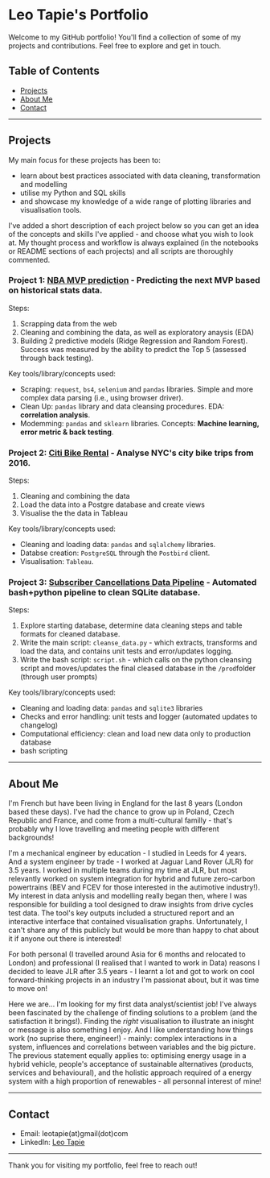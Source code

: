 # Leo Tapie's Portfolio

Welcome to my GitHub portfolio! You'll find a collection of some of my projects and contributions. Feel free to explore and get in touch.

## Table of Contents

- [Projects](#projects)
- [About Me](#about-me)
- [Contact](#contact)

---

## Projects

My main focus for these projects has been to:
- learn about best practices associated with data cleaning, transformation and modelling
- utilise my Python and SQL skills
- and showcase my knowledge of a wide range of plotting libraries and visualisation tools.

I've added a short description of each project below so you can get an idea of the concepts and skills I've applied - and choose what you wish to look at. 
My thought process and workflow is always explained (in the notebooks or README sections of each projects) and all scripts are thoroughly commented.

### Project 1: [NBA MVP prediction](https://github.com/leotapie/portfolio_projects/tree/main/MVP%20prediction%20project) - Predicting the next MVP based on historical stats data. 

Steps:
  1) Scrapping data from the web
  2) Cleaning and combining the data, as well as exploratory anaysis (EDA)
  3) Building 2 predictive models (Ridge Regression and Random Forest). Success was measured by the ability to predict the Top 5 (assessed through back testing). 

Key tools/library/concepts used:
- Scraping: `request`, `bs4`, `selenium` and `pandas` libraries. Simple and more complex data parsing (i.e., using browser driver).
- Clean Up: `pandas` library and data cleansing procedures. EDA: **correlation analysis**.
- Modemming: `pandas` and `sklearn` libraries. Concepts: **Machine learning, error metric & back testing**.


### Project 2: [Citi Bike Rental](https://github.com/leotapie/portfolio_projects/tree/main/Citi%20Bike%20Rides) - Analyse NYC's city bike trips from 2016.

Steps:
  1) Cleaning and combining the data
  2) Load the data into a Postgre database and create views
  3) Visualise the the data in Tableau

Key tools/library/concepts used:
- Cleaning and loading data: `pandas` and `sqlalchemy` libraries.
- Databse creation: `PostgreSQL` through the `Postbird` client. 
- Visualisation: `Tableau`.


### Project 3: [Subscriber Cancellations Data Pipeline](https://github.com/leotapie/portfolio_projects/tree/main/Subscriber%20Cancellations%20Data%20Pipeline) - Automated bash+python pipeline to clean SQLite database. 

Steps:
  1) Explore starting database, determine data cleaning steps and table formats for cleaned database.
  2) Write the main script: `cleanse_data.py` - which extracts, transforms and load the data, and contains unit tests and error/updates logging.
  3) Write the bash script: `script.sh` - which calls on the python cleansing script and moves/updates the final cleased database in the `/prod`folder (through user prompts)
 
Key tools/library/concepts used:
- Cleaning and loading data: `pandas` and `sqlite3` libraries
- Checks and error handling: unit tests and logger (automated updates to changelog)
- Computational efficiency: clean and load new data only to production database
- bash scripting


---

## About Me

I'm French but have been living in England for the last 8 years (London based these days). I've had the chance to grow up in Poland, Czech Republic and France, and
come from a multi-cultural familly - that's probably why I love travelling and meeting people with different backgrounds! 

I'm a mechanical engineer by education - I studied in Leeds for 4 years. And a system engineer by trade - I worked at Jaguar Land Rover (JLR) for 3.5 years. I worked in multiple teams during my time at JLR, but most relevantly worked on system integration for hybrid and future zero-carbon powertrains (BEV and FCEV for those interested in the autimotive industry!). My interest in data anlysis and modelling really began then, where I was responsible for building a tool designed to draw insights from drive cycles test data. The tool's key outputs included a structured report and an interactive interface that contained visualisation graphs. Unfortunately, I can't share any of this publicly but would be more than happy to chat about it if anyone out there is interested! 

For both personal (I travelled around Asia for 6 months and relocated to London) and professional (I realised that I wanted to work in Data) reasons I decided to leave JLR after 3.5 years - I learnt a lot and got to work on cool forward-thinking projects in an industry I'm passionat about, but it was time to move on! 

Here we are... I'm looking for my first data analyst/scientist job! I've always been fascinated by the challenge of finding solutions to a problem (and the satisfaction it brings!). Finding the *right* visualisation to illustrate an inisght or message is also something I enjoy. And I like understanding how things work (no suprise there, engineer!) - mainly: complex interactions in a system, influences and correlations between variables and the big picture. The previous statement equally applies to: optimising energy usage in a hybrid vehicle, people's acceptance of sustainable alternatives (products, services and behavioural), and the holistic approach required of a energy system with a high proportion of renewables - all personnal interest of mine!

---

## Contact

- Email: leotapie(at)gmail(dot)com
- LinkedIn: [Leo Tapie](https://www.linkedin.com/in/leo-tapie-81a101132/)

---

Thank you for visiting my portfolio, feel free to reach out!
